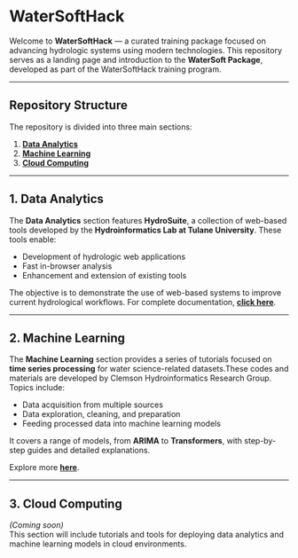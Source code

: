 # WaterSoftHack

Welcome to **WaterSoftHack** — a curated training package focused on advancing hydrologic systems using modern technologies. This repository serves as a landing page and introduction to the **WaterSoft Package**, developed as part of the WaterSoftHack training program.

---

## Repository Structure

The repository is divided into three main sections:

1. [**Data Analytics**](#1-data-analytics)
2. [**Machine Learning**](#2-machine-learning)
3. [**Cloud Computing**](#3-cloud-computing)

---

## 1. Data Analytics

The **Data Analytics** section features **HydroSuite**, a collection of web-based tools developed by the **Hydroinformatics Lab at Tulane University**. These tools enable:

- Development of hydrologic web applications
- Fast in-browser analysis
- Enhancement and extension of existing tools

The objective is to demonstrate the use of web-based systems to improve current hydrological workflows. For complete documentation, [**click here**](/Data%20Analytics/README.md).

---

## 2. Machine Learning

The **Machine Learning** section provides a series of tutorials focused on **time series processing** for water science-related datasets.These codes and materials are developed by Clemson Hydroinformatics Research Group. Topics include:

- Data acquisition from multiple sources
- Data exploration, cleaning, and preparation
- Feeding processed data into machine learning models

It covers a range of models, from **ARIMA** to **Transformers**, with step-by-step guides and detailed explanations.

Explore more [**here**](/Machine%20Learning/README.md).

---

## 3. Cloud Computing

*(Coming soon)*  
This section will include tutorials and tools for deploying data analytics and machine learning models in cloud environments.

